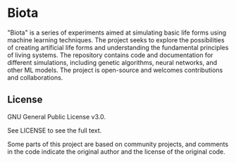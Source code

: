 # Biota

"Biota" is a series of experiments aimed at simulating basic life forms using machine learning techniques. The project seeks to explore the possibilities of creating artificial life forms and understanding the fundamental principles of living systems. The repository contains code and documentation for different simulations, including genetic algorithms, neural networks, and other ML models. The project is open-source and welcomes contributions and collaborations.

## License

GNU General Public License v3.0.

See LICENSE to see the full text.

Some parts of this project are based on community projects, and comments in the code indicate the original author and the license of the original code.